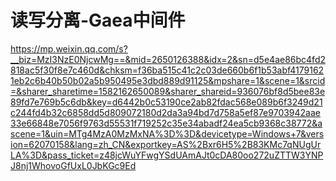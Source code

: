 # 读写分离-Gaea中间件

https://mp.weixin.qq.com/s?__biz=MzI3NzE0NjcwMg==&mid=2650126388&idx=2&sn=d5e4ae86bc4fd2818ac5f30f8e7c460d&chksm=f36ba515c41c2c03de660b6f1b53abf41791621eb2c6b40b50b02a5b950495e3dbd889d91125&mpshare=1&scene=1&srcid=&sharer_sharetime=1582162650089&sharer_shareid=936076bf8d5bee83e89fd7e769b5c6db&key=d6442b0c53190ce2ab82fdac568e089b6f3249d21c244fd4b32c6858dd5d809072180d2da3a94bd7d758a5ef87e9703942aae33e66848e7056f9763d55531f719252c35e34abadf24ea5cb9368c38772&ascene=1&uin=MTg4MzA0MzMxNA%3D%3D&devicetype=Windows+7&version=62070158&lang=zh_CN&exportkey=AS%2Bxr6H5%2B83KMc7qNUgUrLA%3D&pass_ticket=z48jcWuYFwgYSdUAmAJt0cDA80oo272uZTTW3YNPJ8nj1WhovoGfUxL0JbKGc9Ed

